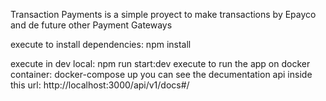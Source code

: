 Transaction Payments is a simple proyect to make transactions by Epayco and de future other Payment Gateways

execute to install dependencies:  npm install

execute in dev local: npm run start:dev
execute to run the app on docker container: docker-compose up
you can see the decumentation api inside this url: http://localhost:3000/api/v1/docs#/

